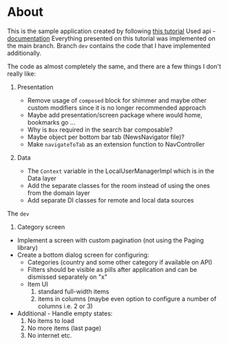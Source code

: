 # About

This is the sample application created by following [this tutorial](https://www.youtube.com/watch?v=9AekfR-EI-U&list=PLzZEuVaFb9Exi-pc8qtHBrrLg8bUn-TP6&index=1&pp=iAQB)
Used api - [documentation](https://newsapi.org/docs)
Everything presented on this tutorial was implemented on the main branch. Branch `dev` contains the code that I have
implemented additionally.


The code as almost completely the same, and there are a few things I don't really like:
1. Presentation
   - Remove usage of `composed` block for shimmer and maybe other custom modifiers since it is no longer recommended approach
   - Maybe add presentation/screen package where would home, bookmarks go ...
   - Why is `Box` required in the search bar composable?
   - Maybe object per bottom bar tab (NewsNavigator file)?
   - Make `navigateToTab` as an extension function to NavController

2. Data
   - The `Context` variable in the LocalUserManagerImpl which is in the Data layer
   - Add the separate classes for the room instead of using the ones from the domain layer
   - Add separate DI classes for remote and local data sources


The `dev`

1. Category screen

- Implement a screen with custom pagination (not using the Paging library)
- Create a bottom dialog screen for configuring:
  - Categories (country and some other category if available on API)
  - Filters should be visible as pills after application and can be dismissed separately on "x"
  - Item UI
    1. standard full-width items
    2. items in columns (maybe even option to configure a number of columns i.e. 2 or 3)
- Additional - Handle empty states:
  1. No items to load
  2. No more items (last page)
  3. No internet etc.